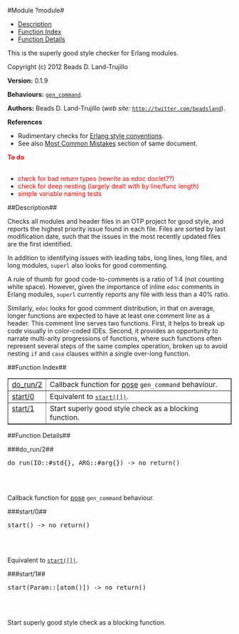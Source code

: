 

#Module ?module#

* [Description](#description)
* [Function Index](#index)
* [Function Details](#functions)


This is the superly good style checker for Erlang modules.

Copyright (c) 2012 Beads D. Land-Trujillo

__Version:__ 0.1.9

__Behaviours:__ [`gen_command`](gen_command.md).

__Authors:__ Beads D. Land-Trujillo (_web site:_ [`http://twitter.com/beadsland`](http://twitter.com/beadsland)).

__References__
* Rudimentary checks for
[
Erlang style conventions](http://www.erlang.se/doc/programming_rules..md#REF11301).
* See also
[
Most Common Mistakes](http://www.erlang.se/doc/programming_rules..md#REF66257) section of same document.


__<font color="red">To do</font>__
<br></br>

* <font color="red">check for bad return types (rewrite as edoc doclet??)</font>
* <font color="red">check for deep nesting (largely dealt with by line/func length)</font>
* <font color="red">simple variable naming tests</font>
<a name="description"></a>

##Description##




Checks all modules and header files in an OTP project for good style,
and reports the highest priority issue found in each file.
Files are sorted by last modification date, such that the issues
in the most recently updated files are the first identified.



In addition to identifying issues with leading tabs, long lines,
long files, and long modules, `superl` also looks for good commenting.



A rule of thumb for good code-to-comments is a ratio of 1:4 (not
counting white space).  However, given the importance of inline `edoc`
comments in Erlang modules, `superl` currently reports any file with
less than a 40% ratio.

Similarly, `edoc` looks for good comment distribution, in that on
average, longer functions are expected to have at least one comment
line as a header.  This comment line serves two functions.  First,
it helps to break up code visually in color-coded IDEs.  Second, it
provides an opportunity to narrate multi-arity progressions of
functions, where such functions often represent several steps of the
same complex operation, broken up to avoid nesting `if` and `case`
clauses within a single over-long function.<a name="index"></a>

##Function Index##


<table width="100%" border="1" cellspacing="0" cellpadding="2" summary="function index"><tr><td valign="top"><a href="#do_run-2">do_run/2</a></td><td>Callback function for
<a href="http://github.com/beadsland/pose">pose</a>
<code>gen_command</code> behaviour.</td></tr><tr><td valign="top"><a href="#start-0">start/0</a></td><td>Equivalent to <a href="#start-1"><tt>start([])</tt></a>.</td></tr><tr><td valign="top"><a href="#start-1">start/1</a></td><td>Start superly good style check as a blocking function.</td></tr></table>


<a name="functions"></a>

##Function Details##

<a name="do_run-2"></a>

###do_run/2##


<pre>do_run(IO::#std{}, ARG::#arg{}) -&gt; no_return()</pre>
<br></br>


Callback function for
[pose](http://github.com/beadsland/pose)
`gen_command` behaviour.<a name="start-0"></a>

###start/0##


<pre>start() -&gt; no_return()</pre>
<br></br>


Equivalent to [`start([])`](#start-1).<a name="start-1"></a>

###start/1##


<pre>start(Param::[atom()]) -&gt; no_return()</pre>
<br></br>


Start superly good style check as a blocking function.